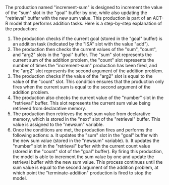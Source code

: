 The production named "increment-sum" is designed to increment the value of the "sum" slot in the "goal" buffer by one, while also updating the "retrieval" buffer with the new sum value. This production is part of an ACT-R model that performs addition tasks.
Here is a step-by-step explanation of the production:
1. The production checks if the current goal (stored in the "goal" buffer) is an addition task (indicated by the "ISA" slot with the value "add").
2. The production then checks the current values of the "sum", "count", and "arg2" slots in the "goal" buffer. The "sum" slot represents the current sum of the addition problem, the "count" slot represents the number of times the "increment-sum" production has been fired, and the "arg2" slot represents the second argument of the addition problem.
3. The production checks if the value of the "arg2" slot is equal to the value of the "count" slot. This condition ensures that the production only fires when the current sum is equal to the second argument of the addition problem.
4. The production also checks the current value of the "number" slot in the "retrieval" buffer. This slot represents the current sum value being retrieved from declarative memory.
5. The production then retrieves the next sum value from declarative memory, which is stored in the "next" slot of the "retrieval" buffer. This value is assigned to the "newsum" variable.
6. Once the conditions are met, the production fires and performs the following actions:
   a. It updates the "sum" slot in the "goal" buffer with the new sum value (stored in the "newsum" variable).
   b. It updates the "number" slot in the "retrieval" buffer with the current count value (stored in the "count" slot of the "goal" buffer).
By firing this production, the model is able to increment the sum value by one and update the retrieval buffer with the new sum value. This process continues until the sum value is equal to the second argument of the addition problem, at which point the "terminate-addition" production is fired to stop the model.